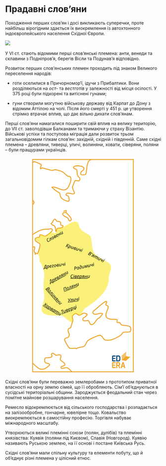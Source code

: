 Прадавні слов’яни
=================
Походження перших слов’ян і досі викликають суперечки, проте найбільш
вірогідним здається їх виокремлення із автохтонного індоєвропейського
населення Східної Європи.

<img src="https://rawgit.com/chudaol/ed-era-book-history/master/images/slovv1.svg" class="image" width="450" />

У VI ст. стають відомими перші слов’янські племена: анти, венеди та
склавини з Подніпров’я, берегів Вісли та Подунав’я відповідно.

Розвиток перших слов’янських племен проходить під знаком Великого
переселення народів:

-   готи оселилися в Причорномор’ї, ідучи з Прибалтики. Вони
    розділяються на *ост-* та *вестготів* у залежності від місця
    осілості. У 375 році були підкорені та витіснені гунами;

-   гуни створили могутню військову державу від Карпат до Дону з відомим
    Аттілою на чолі. Після його смерті у 451 р. це утворення стрімко
    втрачає вплив, що дає вільно дихати слов’янам.

Перші слов’яни намагалися поширити свій вплив на велику територію, до
VII ст. заволодівши Балканами та тримаючи у страху Візантію. Військові
успіхи та поступова міграція дали розвиток трьом загальновідомим гілкам
слов’ян: західній, східній і південній. Саме східні племена – древляни, тиверці, уличі, волиняни, ховати, сіверяни, поляни – були пращурами українців.

<div align="center">
<img src="../images/slov2.svg" class="image" width="340"/>
</div>

Східні слов’яни були переважно землеробами з прототипом приватної
власності на орну землю сімей, що її обробляють. Сім’ї об’єднуються в
сусідські територіальні общини. Зароджується феодальний стан через
помітне майнове розшарування населення.

Ремесло відокремлюється від сільського господарства і розпадається на
залізообробне, гончарне, ювелірне тощо. Ковальство виокремлюється в
самостійну професію. Торгівля набуває міжнародного масштабу.


Утворюються великі племінні союзи (полян, дулібів) та племінні
князівства: Куявія (поляни під Києвом), Славія (Новгород). Куявію
називають Руською землею, на її основі і постане Київська Русь.

Східні слов’яни мали спільну культуру та елементи побуту, що й об’єднує
різні племена у цілісний етнос.





